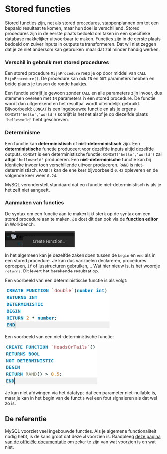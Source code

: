 # Stored functies

Stored functies zijn, net als stored procedures, stappenplannen om tot een bepaald resultaat te komen, maar hun doel is verschillend. Stored procedures zijn in de eerste plaats bedoeld om taken in een specifieke database makkelijker uitvoerbaar te maken. Functies zijn in de eerste plaats bedoeld om zuiver inputs in outputs te transformeren. Dat wil niet zeggen dat je ze niet andersom kan gebruiken, maar dat zal minder handig werken.

### Verschil in gebruik met stored procedures

Een stored procedure `MijnProcedure` roep je op door middel van `CALL MijnProcedure()`. De procedure kan ook `IN` en `OUT` parameters hebben en beide plaats je tussen de ronde haakjes.

Een functie schrijf je gewoon zonder `CALL` en alle parameters zijn invoer, dus stemmen overeen met `IN` parameters in een stored procedure. De functie wordt dan uitgerekend en het resultaat wordt uiteindelijk gebruikt. Bijvoorbeeld: `CONCAT` is een ingebouwde functie en als je ergens `CONCAT('hello','world')` schrijft is het net alsof je op diezelfde plaats `'helloworld'` hebt geschreven.

### Determinisme

Een functie kan **deterministisch** of **niet-deterministisch** zijn. Een **deterministische** functie produceert voor dezelfde inputs altijd dezelfde outputs. `CONCAT` is een deterministische functie: `CONCAT('hello','world')` zal **altijd** `'helloworld'` produceren. Een **niet-determinische** functie kan bij identieke invoer toch verschillende uitvoer produceren. `RAND` is niet-deterministisch. `RAND()` kan de ene keer bijvoorbeeld `0.42` opleveren en de volgende keer weer `0.24`.

MySQL veronderstelt standaard dat een functie niet-deterministisch is als je het zelf niet aangeeft.

### Aanmaken van functies

De syntax om een functie aan te maken lijkt sterk op de syntax om een stored procedure aan te maken. Je doet dit dan ook via de **function editor** in Workbench:

![De function editor vind je op dezelfde manier terug als de procedure editor](../../.gitbook/assets/function-editor.png)

In het algemeen kan je dezelfde zaken doen tussen de `begin` en `end` als in een stored procedure. Je kan dus variabelen declareren, procedures oproepen, `if` of lusstructuren gebruiken,... Wat hier nieuw is, is het woordje `returns`. Dit levert het berekende resultaat op.

Een voorbeeld van een deterministische functie is als volgt:

![](../../.gitbook/assets/deterministische-functie.png)

Een voorbeeld van een niet-deterministische functie:

![](../../.gitbook/assets/niet-deterministische-functie.png)

Je kan niet afdwingen via het datatype dat een parameter niet-nullable is, maar je kan in het begin van de functie wel een fout signaleren als dat wel zo is.

## De referentie

MySQL voorziet veel ingebouwde functies. Als je algemene functionaliteit nodig hebt, is de kans groot dat deze al voorzien is. Raadpleeg [deze pagina van de officiële documentatie](https://dev.mysql.com/doc/refman/8.0/en/functions.html) om zeker te zijn van wat voorzien is en wat niet.
